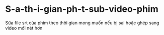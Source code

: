 # S-a-th-i-gian-ph-t-sub-video-phim
Sửa file srt của phim theo thời gian mong muốn nếu bị sai hoặc ghép sang video mới nét hơn
